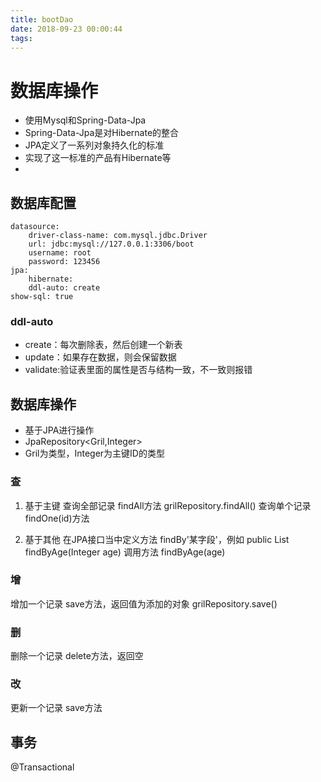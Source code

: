 ```yaml
---
title: bootDao
date: 2018-09-23 00:00:44
tags:
---
```

# 数据库操作 #

- 使用Mysql和Spring-Data-Jpa
- Spring-Data-Jpa是对Hibernate的整合
- JPA定义了一系列对象持久化的标准
- 实现了这一标准的产品有Hibernate等
- 
## 数据库配置 ##

	datasource:
		driver-class-name: com.mysql.jdbc.Driver
    	url: jdbc:mysql://127.0.0.1:3306/boot
    	username: root
    	password: 123456
	jpa:
    	hibernate:
      	ddl-auto: create
    show-sql: true

### ddl-auto ###

- create：每次删除表，然后创建一个新表
- update：如果存在数据，则会保留数据 
- validate:验证表里面的属性是否与结构一致，不一致则报错

## 数据库操作 ##

- 基于JPA进行操作
- JpaRepository<Gril,Integer>
- Gril为类型，Integer为主键ID的类型

### 查 ###

1. 基于主键
查询全部记录
findAll方法
	grilRepository.findAll()
查询单个记录
findOne(id)方法

2. 基于其他
在JPA接口当中定义方法 findBy'某字段'，例如
	public List<Gril> findByAge(Integer age)
调用方法 findByAge(age)

### 增 ###

增加一个记录
save方法，返回值为添加的对象
	grilRepository.save()

### 删 ###

删除一个记录
delete方法，返回空

### 改 ###

更新一个记录
save方法

## 事务 ##

@Transactional
